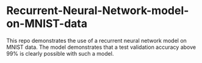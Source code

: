 # Recurrent-Neural-Network-model-on-MNIST-data


This repo demonstrates the use of a recurrent neural network model on MNIST data. The model demonstrates that a test validation accuracy above 99% is clearly possible with such a model.
